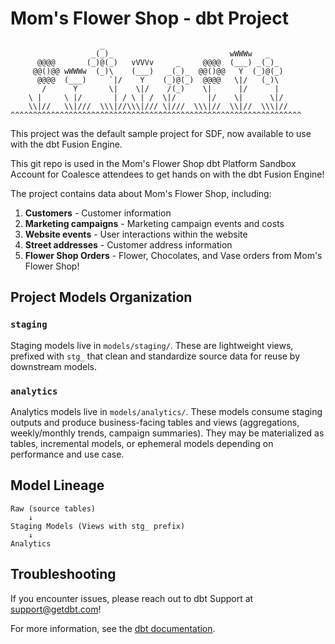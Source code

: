 # Mom's Flower Shop - dbt Project
```
                    _
                  _(_)_                          wWWWw   _
      @@@@       (_)@(_)   vVVVv     _     @@@@  (___) _(_)_
     @@()@@ wWWWw  (_)\    (___)   _(_)_  @@()@@   Y  (_)@(_)
      @@@@  (___)     `|/    Y    (_)@(_)  @@@@   \|/   (_)\
       /      Y       \|    \|/    /(_)    \|      |/      |
    \ |     \ |/       | / \ | /  \|/       |/    \|      \|/
    \\|//   \\|///  \\\|//\\\|/// \|///  \\\|//  \\|//  \\\|// 
^^^^^^^^^^^^^^^^^^^^^^^^^^^^^^^^^^^^^^^^^^^^^^^^^^^^^^^^^^^^^^^^^
```

This project was the default sample project for SDF, now available to use with the dbt Fusion Engine. 

This git repo is used in the Mom's Flower Shop dbt Platform Sandbox Account for Coalesce attendees to get hands on with the dbt Fusion Engine!

The project contains data about Mom's Flower Shop, including:
1. **Customers** - Customer information
2. **Marketing campaigns** - Marketing campaign events and costs  
3. **Website events** - User interactions within the website
4. **Street addresses** - Customer address information
5. **Flower Shop Orders** - Flower, Chocolates, and Vase orders from Mom's Flower Shop! 

## Project Models Organization

### `staging`
Staging models live in `models/staging/`. These are lightweight views, prefixed with `stg_` that clean and standardize source data for reuse by downstream models.

### `analytics`
Analytics models live in `models/analytics/`. These models consume staging outputs and produce business-facing tables and views (aggregations, weekly/monthly trends, campaign summaries). They may be materialized as tables, incremental models, or ephemeral models depending on performance and use case.


## Model Lineage

```
Raw (source tables)
    ↓  
Staging Models (Views with stg_ prefix)
    ↓
Analytics 
```

## Troubleshooting

If you encounter issues, please reach out to dbt Support at support@getdbt.com!

For more information, see the [dbt documentation](https://docs.getdbt.com/).

